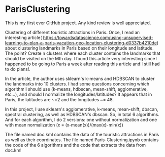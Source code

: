 # ParisClustering
This is my first ever GitHub project. Any kind review is well appreciated.

Clustering of different touristic attractions in Paris.
Once, I read an interesting article( https://towardsdatascience.com/using-unsupervised-learning-to-plan-a-paris-vacation-geo-location-clustering-d0337b4210de) about clustering landmarks in Paris based on their longitude and latitude. The point? Create n clusters where each cluster contains the landmarks that should be visited on the Mth day. I found this article very interesting since I happened to be going to Paris a week after reading this article and I still had to do plans!.

In the article, the author uses sklearn's k-means and HDBSCAN to cluster the landmarks into 10 clusters.
I had some questions concerning which algorithm I should use (k-means, hdbscan, mean-shift, agglomerative, etc...), and should I normalize the longitudes/latitudes? It appears that in Paris, the latitudes are ~=2 and the longitudes ~= 48. 

In this project, I use sklearn's agglomerative, k-means, mean-shift, dbscan, spectral clustering, as well as HDBSCAN's dbscan. So, in total 6 algorithms. And for each algorithm, I do 2 versions: one without normalization and one with mean normalization (x = (x-mean(x))/(max(x)-min(x))

The file named doc.kml contains the data of the touristic attractions in Paris as well as their coordinates.
The file named Paris-Clustering.ipynb contains the code of the 6 algorithms and the code that extracts the data from doc.kml


